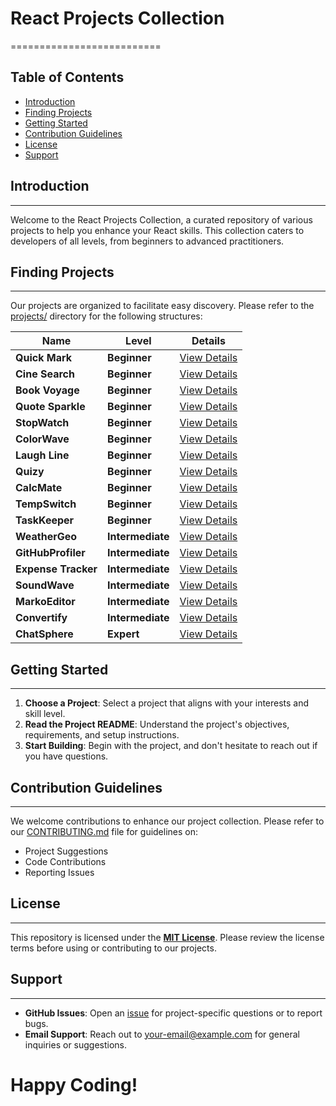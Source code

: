 # React Projects Collection
==========================

**Table of Contents**
-----------------

* [Introduction](#introduction)
* [Finding Projects](#finding-projects)
* [Getting Started](#getting-started)
* [Contribution Guidelines](#contribution-guidelines)
* [License](#license)
* [Support](#support)

## Introduction
------------

Welcome to the React Projects Collection, a curated repository of various projects to help you enhance your React skills. This collection caters to developers of all levels, from beginners to advanced practitioners.

## Finding Projects
-------------------

Our projects are organized to facilitate easy discovery. Please refer to the [projects/](projects/) directory for the following structures:

| **Name** | **Level** | **Details** |
| --- | --- | --- |
| **Quick Mark** | **Beginner** | [View Details](projects/beginner/quickmark.md) |
| **Cine Search** | **Beginner** | [View Details](projects/beginner/cinesearch.md) |
| **Book Voyage** | **Beginner** | [View Details](projects/beginner/BookVoyage.md) |
| **Quote Sparkle** | **Beginner** | [View Details](projects/beginner/QuoteSparkle.md) |
| **StopWatch** | **Beginner** | [View Details](projects/beginner/StopWatch.md) |
| **ColorWave** | **Beginner** | [View Details](projects/beginner/ColorWave.md) |
| **Laugh Line** | **Beginner** | [View Details](projects/beginner/LaughLine.md) |
| **Quizy** | **Beginner** | [View Details](projects/beginner/Quizy.md) |
| **CalcMate** | **Beginner** | [View Details](projects/beginner/CalcMate.md) |
| **TempSwitch** | **Beginner** | [View Details](projects/beginner/TempSwitch.md) |
| **TaskKeeper** | **Beginner** | [View Details](projects/beginner/TaskKeeper.md) |
| **WeatherGeo** | **Intermediate** | [View Details](projects/intermediate/WeatherGeo.md) |
| **GitHubProfiler** | **Intermediate** | [View Details](projects/intermediate/GitHubProfiler.md) |
| **Expense Tracker** | **Intermediate** | [View Details](projects/intermediate/ExpenseTracker.md) |
| **SoundWave** | **Intermediate** | [View Details](projects/intermediate/SoundWave.md) |
| **MarkoEditor** | **Intermediate** | [View Details](projects/intermediate/MarkoEditor.md) |
| **Convertify** | **Intermediate** | [View Details](projects/intermediate/Convertify.md) |
| **ChatSphere** | **Expert** | [View Details](projects/experr/ChatSphere.md) |


## Getting Started
-----------------

1. **Choose a Project**: Select a project that aligns with your interests and skill level.
2. **Read the Project README**: Understand the project's objectives, requirements, and setup instructions.
3. **Start Building**: Begin with the project, and don't hesitate to reach out if you have questions.

## Contribution Guidelines
-------------------------

We welcome contributions to enhance our project collection. Please refer to our [CONTRIBUTING.md](CONTRIBUTING.md) file for guidelines on:

* Project Suggestions
* Code Contributions
* Reporting Issues

## License
-------

This repository is licensed under the **[MIT License](LICENSE)**. Please review the license terms before using or contributing to our projects.

## Support
----------

* **GitHub Issues**: Open an [issue](https://github.com/your-username/awesome-projects-for-frontend-devs/issues) for project-specific questions or to report bugs.
* **Email Support**: Reach out to [your-email@example.com](mailto:rb3botsher@google.com) for general inquiries or suggestions.

**Happy Coding!**
==================
